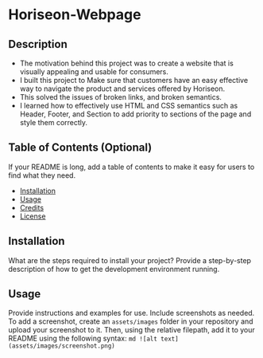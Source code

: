 # Horiseon-Webpage
## Description
- The motivation behind this project was to create a website that is visually appealing and usable for consumers.
- I built this project to Make sure that customers have an easy effective way to navigate the product and services offered by Horiseon.
- This solved the issues of broken links, and broken semantics.
- I learned how to effectively use HTML and CSS semantics such as Header, Footer, and Section to add priority to sections of the page and style them correctly.
## Table of Contents (Optional)
If your README is long, add a table of contents to make it easy for users to find what they need.
- [Installation](#installation)
- [Usage](#usage)
- [Credits](#credits)
- [License](#license)
## Installation
What are the steps required to install your project? Provide a step-by-step description of how to get the development environment running.
## Usage
Provide instructions and examples for use. Include screenshots as needed.
To add a screenshot, create an `assets/images` folder in your repository and upload your screenshot to it. Then, using the relative filepath, add it to your README using the following syntax:
    ```md
    ![alt text](assets/images/screenshot.png)
    ```
